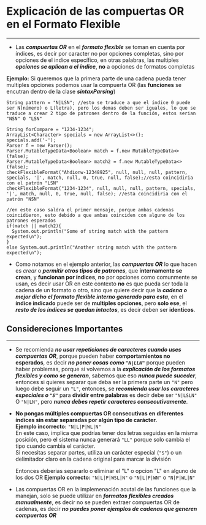  # Explicación de las compuertas OR en el Formato Flexible
 
 ---------------------------------------------------------

 * Las ***compuertas OR*** en el ***formato flexible*** se toman en cuenta por índices, es decir por caracter no por opciones completas, sino por opciones de el indice específico, en otras palabras, las multiples ***opciones se aplican a el índice***, **no** a opciones de formatos completas

 **Ejemplo:**
  Si queremos que la primera parte de una cadena pueda tener multiples opciones podemos usar la compuerta OR (las **funciones** se encutran dentro de la clase ***sintaxParsing***)
  
  ~~~~
  String pattern = "N|LSN"; //esto se traduce a que el índice 0 puede ser N(número) o L(letra), pero los demas deben ser iguales, lo que se traduce a crear 2 tipo de patrones dentro de la función, estos serian "NSN" O "LSN"

  String forCompare = "1234-1234";
  ArrayList<Character> specials = new ArrayList<>();
  specials.add('-');
  Parser f = new Parser();
  Parser.MutableTypeData<Boolean> match = f.new MutableTypeData<>(false);
  Parser.MutableTypeData<Boolean> match2 = f.new MutableTypeData<>(false);
  checkFlexibleFormat("Ahdionw-12348925", null, null, null, pattern, specials, '|', match, null, 0, true, null, false);//esta coincidiria con el patrón "LSN"
  checkFlexibleFormat("1234-1234", null, null, null, pattern, specials, '|', match, null, 0, true, null, false); //esta coincidiria con el patrón "NSN"
  
  //en este caso saldra el primer mensaje, porque ambas cadenas coincidieron, esto debido a que ambas coinciden con alguno de los patrones esperados
  if(match || match2){
    System.out.println("Some of string match with the pattern expected\n");
  }
  else System.out.println("Another string match with the pattern expected\n");
  ~~~~

 * Como notamos en el ejemplo anterior, las ***compuertas OR*** lo que hacen es *crear* o ***permitir otros tipos de patrones***, que **internamente se crean**, y **funcionan por índices**, **no** por opciones como comunmente se usan, es decir usar OR en este contexto **no** es que pueda ser toda la cadena de un formato o otro, sino que quiere decir que la ***cadena o mejor dicho el formato flexible interno generado para esta***, en el **índice indicado** puede ser de **multiples opciones**, pero **solo ese**, el ***resto de los índices se quedan intactos***, es decir deben ser **identicos**.

 ## Considereciones Importantes

 ---------------------------------------------

 * Se recomienda ***no usar repeticiones de caracteres cuando uses compuertas OR***, porque pueden haber **comportamientos no esperados**, es decir ***no poner cosas como `"N|LLN"`*** porque pueden haber problemas, porque si volvemos a la ***explicación de los formatos flexibles y como se generan***, sabemos que eso ***nunca puede suceder***, entonces si quieres separar que deba ser la primera parte un `"N"` pero luego debe seguir un `"L"`, entonces, se ***recomienda usar los caracteres especiales o `"S"`*** para **dividir entre palabras** es decir debe ser `"N|LSLN"` O `"N|LN"`, pero ***nunca debes repetir caracteres consecutivamente***.
 
 * **No pongas múltiples compuertas OR consecutivas en diferentes índices sin estar separadas por algún tipo de carácter.**  
  **Ejemplo incorrecto:** `"N|L|P|WL|N"`  
    En este caso, implica que podrías tener dos letras seguidas en la misma posición, pero el sistema nunca generará `"LL"` porque solo cambia el tipo cuando cambia el carácter.  
   Si necesitas separar partes, utiliza un carácter especial (`"S"`) o un delimitador claro en la cadena original para marcar la división

   Entonces deberias separarlo o eliminar el "L" o opcion "L" en alguno de los dos OR
   **Ejemplo correcto:** `"N|L|P|WSL|N"` o `"N|L|P|WN"` o `"N|P|WL|N"`

 * Las compuertas OR en la implemenación acutal de las funciones que la manejan, solo se puede utilizar en ***formatos flexibles creados manualmente***, es decir no se pueden extraer compuertas OR de cadenas, es decir ***no puedes poner ejemplos de cadenas que generen compuertas OR***

 